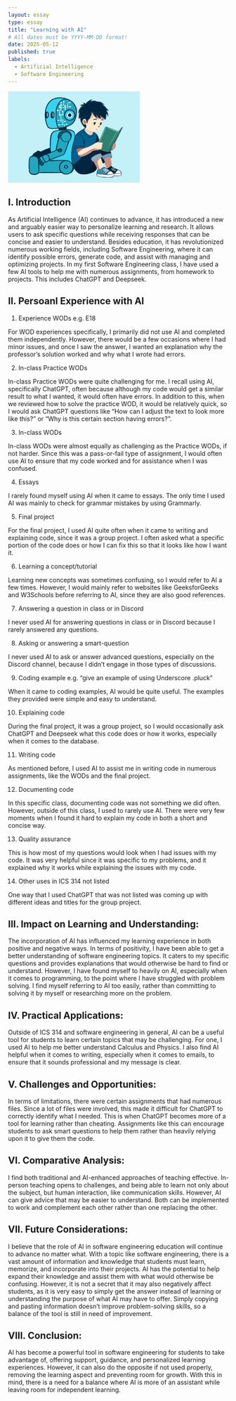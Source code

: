 ```yaml
---
layout: essay
type: essay
title: "Learning with AI"
# All dates must be YYYY-MM-DD format!
date: 2025-05-12
published: true
labels:
  - Artificial Intelligence
  - Software Engineering
---
```


<img width="300px" class="rounded float-start pe-4" src="../img/ai.png">

## I. Introduction

  As Artificial Intelligence (AI) continues to advance, it has introduced a new and arguably easier way to personalize learning and research. It allows users to ask specific questions while receiving responses that can be concise and easier to understand. Besides education, it has revolutionized numerous working fields, including Software Engineering, where it can identify possible errors, generate code, and assist with managing and optimizing projects. In my first Software Engineering class, I have used a few AI tools to help me with numerous assignments, from homework to projects. This includes ChatGPT and Deepseek. 

## II. Persoanl Experience with AI

1. Experience WODs e.g. E18

For WOD experiences specifically, I primarily did not use AI and completed them independently. However, there would be a few occasions where I had minor issues, and once I saw the answer, I wanted an explanation why the professor’s solution worked and why what I wrote had errors. 

2. In-class Practice WODs

In-class Practice WODs were quite challenging for me. I recall using AI, specifically ChatGPT, often because although my code would get a similar result to what I wanted, it would often have errors. In addition to this, when we reviewed how to solve the practice WOD, it would be relatively quick, so I would ask ChatGPT questions like “How can I adjust the text to look more like this?” or “Why is this certain section having errors?”. 

3. In-class WODs 

In-class WODs were almost equally as challenging as the Practice WODs, if not harder. Since this was a pass-or-fail type of assignment, I would often use AI to ensure that my code worked and for assistance when I was confused. 

4. Essays

I rarely found myself using AI when it came to essays. The only time I used AI was mainly to check for grammar mistakes by using Grammarly.  

5. Final project

For the final project, I used AI quite often when it came to writing and explaining code, since it was a group project. I often asked what a specific portion of the code does or how I can fix this so that it looks like how I want it. 

6. Learning a concept/tutorial

Learning new concepts was sometimes confusing, so I would refer to AI a few times. However, I would mainly refer to websites like GeeksforGeeks and W3Schools before referring to AI, since they are also good references. 

7. Answering a question in class or in Discord

I never used AI for answering questions in class or in Discord because I rarely answered any questions. 

8. Asking or answering a smart-question

I never used AI to ask or answer advanced questions, especially on the Discord channel, because I didn’t engage in those types of discussions.

9. Coding example e.g. “give an example of using Underscore .pluck”

When it came to coding examples, AI would be quite useful. The examples they provided were simple and easy to understand.

10. Explaining code

During the final project, it was a group project, so I would occasionally ask ChatGPT and Deepseek what this code does or how it works, especially when it comes to the database. 

11. Writing code

As mentioned before, I used AI to assist me in writing code in numerous assignments, like the WODs and the final project. 

12. Documenting code

In this specific class, documenting code was not something we did often. However, outside of this class, I used to rarely use AI. There were very few moments when I found it hard to explain my code in both a short and concise way. 

13. Quality assurance

This is how most of my questions would look when I had issues with my code. It was very helpful since it was specific to my problems, and it explained why it works while explaining the issues with my code. 

14. Other uses in ICS 314 not listed

One way that I used ChatGPT that was not listed was coming up with different ideas and titles for the group project. 

## III. Impact on Learning and Understanding:

The incorporation of AI has influenced my learning experience in both positive and negative ways. In terms of positivity, I have been able to get a better understanding of software engineering topics. It caters to my specific questions and provides explanations that would otherwise be hard to find or understand. However, I have found myself to heavily on AI, especially when it comes to programming, to the point where I have struggled with problem solving. I find myself referring to AI too easily, rather than committing to solving it by myself or researching more on the problem. 

## IV. Practical Applications:

Outside of ICS 314 and software engineering in general, AI can be a useful tool for students to learn certain topics that may be challenging. For one, I used AI to help me better understand Calculus and Physics. I also find AI helpful when it comes to writing, especially when it comes to emails, to ensure that it sounds professional and my message is clear.

## V. Challenges and Opportunities:

In terms of limitations, there were certain assignments that had numerous files. Since a lot of files were involved, this made it difficult for ChatGPT to correctly identify what I needed. This is when ChatGPT becomes more of a tool for learning rather than cheating. Assignments like this can encourage students to ask smart questions to help them rather than heavily relying upon it to give them the code. 

## VI. Comparative Analysis:

I find both traditional and AI-enhanced approaches of teaching effective. In-person teaching opens to challenges, and being able to learn not only about the subject, but human interaction, like communication skills. However, AI can give advice that may be easier to understand. Both can be implemented to work and complement each other rather than one replacing the other. 

## VII. Future Considerations:

I believe that the role of AI in software engineering education will continue to advance no matter what. With a topic like software engineering, there is a vast amount of information and knowledge that students must learn, memorize, and incorporate into their projects. AI has the potential to help expand their knowledge and assist them with what would otherwise be confusing. However, it is not a secret that it may also negatively affect students, as it is very easy to simply get the answer instead of learning or understanding the purpose of what AI may have to offer. Simply copying and pasting information doesn’t improve problem-solving skills, so a balance of the tool is still in need of improvement. 

## VIII. Conclusion:

AI has become a powerful tool in software engineering for students to take advantage of, offering support, guidance, and personalized learning experiences. However, it can also do the opposite if not used properly, removing the learning aspect and preventing room for growth. With this in mind, there is a need for a balance where AI is more of an assistant while leaving room for independent learning. 

